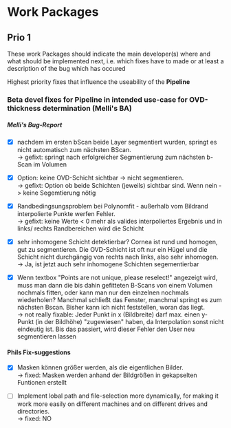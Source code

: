 # Work Packages
## Prio 1
These work Packages should indicate the main developer(s) where and what should be implemented next, i.e. which fixes have to made or at least a description of the bug which has occured

Highest priority fixes that influence the useability of the **Pipeline**


### Beta devel fixes for **Pipeline** in intended use-case for OVD-thickness determination (Melli's BA)

##### Melli's Bug-Report
- [x] nachdem im ersten bScan beide Layer segmentiert wurden, springt es nicht automatisch zum nächsten BScan.  <br />
-> gefixt: springt nach erfolgreicher Segmentierung zum nächsten b-Scan im Volumen

- [x] Option: keine OVD-Schicht sichtbar -> nicht segmentieren.  <br />
-> gefixt: Option ob beide Schichten (jeweils) sichtbar sind. Wenn nein -> keine Segemtierung nötig

- [x] Randbedingsungsproblem bei Polynomfit - außerhalb vom Bildrand interpolierte Punkte werfen Fehler.  <br />
-> gefixt: keine Werte < 0 mehr als valides interpoliertes Ergebnis und in links/ rechts Randbereichen wird die Schicht

- [x] sehr inhomogene Schicht detektierbar? Cornea ist rund und homogen, gut zu segmentieren. Die OVD-Schicht ist oft nur ein Hügel und die Schicht nicht durchgängig von rechts nach links, also sehr inhomogen.  <br />
-> Ja, ist jetzt auch sehr inhomogene Schichten segementierbar

- [x] Wenn textbox "Points are not unique, please reselect!" angezeigt wird, muss man dann die bis dahin gefitteten B-Scans von einem Volumen nochmals fitten, oder kann man nur den einzelnen nochmals wiederholen? Manchmal schließt das Fenster, manchmal springt es zum nächsten Bscan. Bisher kann ich nicht feststellen, woran das liegt.  <br />
-> not really fixable: Jeder Punkt in x (Bildbreite) darf max. einen y-Punkt (in der Bildhöhe) "zugewiesen" haben, da Interpolation sonst nicht eindeutig ist. Bis das passiert, wird dieser Fehler den User neu segmentieren lassen


#### Phils Fix-suggestions
- [x] Masken können größer werden, als die eigentlichen Bilder.  <br />
-> fixed: Masken werden anhand der Bildgrößen in gekapselten Funtionen erstellt

- [ ] Implement lobal path and file-selection more dynamically, for making it work more easily on different machines and on different drives and directories. <br />
-> fixed: NO
